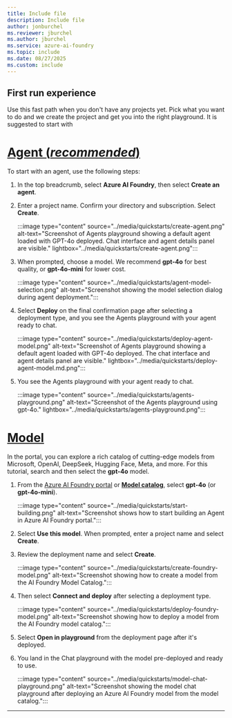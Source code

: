 ```yaml
---
title: Include file
description: Include file
author: jonburchel
ms.reviewer: jburchel
ms.author: jburchel
ms.service: azure-ai-foundry
ms.topic: include
ms.date: 08/27/2025
ms.custom: include
---
```

## First run experience

Use this fast path when you don't have any projects yet. Pick what you want to do and we create the project and get you into the right playground. It is suggested to start with 

# [Agent (_recommended_)](#tab/azure-ai-foundry)

To start with an agent, use the following steps:

1. In the top breadcrumb, select **Azure AI Foundry**, then select **Create an agent**.

1. Enter a project name. Confirm your directory and subscription. Select **Create**.

    :::image type="content" source="../media/quickstarts/create-agent.png" alt-text="Screenshot of Agents playground showing a default agent loaded with GPT-4o deployed. Chat interface and agent details panel are visible." lightbox="../media/quickstarts/create-agent.png":::

1. When prompted, choose a model. We recommend **gpt-4o** for best quality, or **gpt-4o-mini** for lower cost.

    :::image type="content" source="../media/quickstarts/agent-model-selection.png" alt-text="Screenshot showing the model selection dialog during agent deployment.":::

1. Select **Deploy** on the final confirmation page after selecting a deployment type, and you see the Agents playground with your agent ready to chat.

    :::image type="content" source="../media/quickstarts/deploy-agent-model.png" alt-text="Screenshot of Agents playground showing a default agent loaded with GPT-4o deployed. The chat interface and agent details panel are visible." lightbox="../media/quickstarts/deploy-agent-model.md.png":::

1. You see the Agents playground with your agent ready to chat.

    :::image type="content" source="../media/quickstarts/agents-playground.png" alt-text="Screenshot of the Agents playground using gpt-4o." lightbox="../media/quickstarts/agents-playground.png":::

# [Model](#tab/azure-ai-foundry-model)

In the portal, you can explore a rich catalog of cutting-edge models from Microsoft, OpenAI, DeepSeek, Hugging Face, Meta, and more. For this tutorial, search and then select the **gpt-4o** model. 

1. From the [Azure AI Foundry portal](https://ai.azure.com/?cid=learnDocs) or **[Model catalog](https://ai.azure.com/explore/models)**, select **gpt-4o** (or **gpt-4o-mini**).

   :::image type="content" source="../media/quickstarts/start-building.png" alt-text="Screenshot shows how to start building an Agent in Azure AI Foundry portal.":::

1. Select **Use this model**. When prompted, enter a project name and select **Create**.
1. Review the deployment name and select **Create**.

   :::image type="content" source="../media/quickstarts/create-foundry-model.png" alt-text="Screenshot showing how to create a model from the AI Foundry Model Catalog.":::

1. Then select **Connect and deploy** after selecting a deployment type.

   :::image type="content" source="../media/quickstarts/deploy-foundry-model.png" alt-text="Screenshot showing how to deploy a model from the AI Foundry model catalog.":::

1. Select **Open in playground** from the deployment page after it's deployed.

1. You land in the Chat playground with the model pre-deployed and ready to use.

   :::image type="content" source="../media/quickstarts/model-chat-playground.png" alt-text="Screenshot showing the model chat playground after deploying an Azure AI Foundry model from the model catalog.":::

---